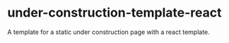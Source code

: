 # under-construction-template-react
A template for a static under construction page with a react template.

